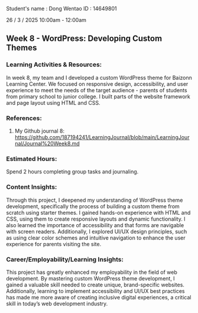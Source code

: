 Student's name	: Dong Wentao
ID			: 14649801

26 / 3 / 2025 10:00am - 12:00am


## Week 8 -  WordPress: Developing Custom Themes 


### Learning Activities & Resources:
In week 8, my team and I developed a custom WordPress theme for Baizonn Learning Center. We focused on responsive design, accessibility, and user experience to meet the needs of the target audience - parents of students from primary school to junior college. I built parts of the website framework and page layout using HTML and CSS.

### References:
1. My Github journal 8: https://github.com/187194241/LearningJournal/blob/main/LearningJournal/Journal%20Week8.md

### Estimated Hours:
Spend 2 hours completing group tasks and journaling.

### Content Insights:
Through this project, I deepened my understanding of WordPress theme development, specifically the process of building a custom theme from scratch using starter themes. I gained hands-on experience with HTML and CSS, using them to create responsive layouts and dynamic functionality. I also learned the importance of accessibility and that forms are navigable with screen readers. Additionally, I explored UI/UX design principles, such as using clear color schemes and intuitive navigation to enhance the user experience for parents visiting the site.

### Career/Employability/Learning Insights:
This project has greatly enhanced my employability in the field of web development. By mastering custom WordPress theme development, I gained a valuable skill needed to create unique, brand-specific websites. Additionally, learning to implement accessibility and UI/UX best practices has made me more aware of creating inclusive digital experiences, a critical skill in today’s web development industry.
